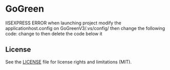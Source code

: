 # GoGreen

IISEXPRESS ERROR when launching project
modify the applicationhost.config on GoGreenV3/.vs/config/ then change the following code:
<binding protocol="https" bindingInformation="*:44300:localhost" />
change to
<binding protocol="https" bindingInformation="*:44300:*" />
then delete the code below it
<binding protocol="http" bindingInformation="*:5425:localhost" />

## License

See the [LICENSE](LICENSE.md) file for license rights and limitations (MIT).
